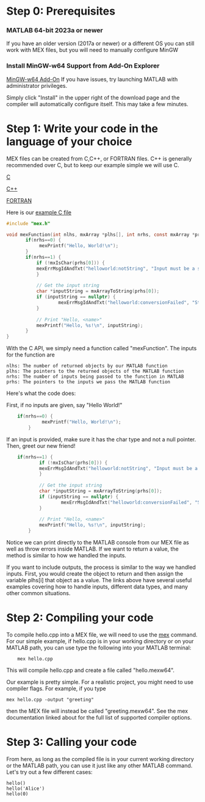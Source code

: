 # Step 0: Prerequisites

### MATLAB 64-bit 2023a or newer
If you have an older version (2017a or newer) or a different OS you can still work with MEX files, but you will need to manually configure MinGW

### Install MinGW-w64 Support from Add-On Explorer
[MinGW-w64 Add-On](https://www.mathworks.com/matlabcentral/fileexchange/52848-matlab-support-for-mingw-w64-c-c-fortran-compiler?s_tid=srchtitle_support_results_1_mingw64)
If you have issues, try launching MATLAB with administrator privileges.

Simply click "Install" in the upper right of the download page and the compiler will automatically configure itself. This may take a few minutes.


# Step 1: Write your code in the language of your choice

MEX files can be created from C,C++, or FORTRAN files. C++ is generally recommended over C, but to keep our example simple we will use C.

[C](https://www.mathworks.com/help/matlab/cc-mx-matrix-library.html)

[C++](https://www.mathworks.com/help/matlab/cpp-mex-file-applications.html)

[FORTRAN](https://www.mathworks.com/help/matlab/call-mex-fortran.html)

Here is our [example C file](./hello.cpp)

 ```c
#include "mex.h"

void mexFunction(int nlhs, mxArray *plhs[], int nrhs, const mxArray *prhs[]) {
    	if(nrhs==0) {
        	 mexPrintf("Hello, World!\n");
    	}
	    if(nrhs==1) {
       		if (!mxIsChar(prhs[0])) {
	        mexErrMsgIdAndTxt("helloworld:notString", "Input must be a string.");
       		}
    
        	// Get the input string
        	char *inputString = mxArrayToString(prhs[0]);
        	if (inputString == nullptr) {
            		mexErrMsgIdAndTxt("helloworld:conversionFailed", "String conversion failed.");
        	}
    
        	// Print "Hello, <name>"
        	mexPrintf("Hello, %s!\n", inputString);
    	}
}

```

With the C API, we simply need a function called "mexFunction". The inputs for the function are

	nlhs: The number of returned objects by our MATLAB function
	plhs: The pointers to the returned objects of the MATLAB function
	nrhs: The number of inputs being passed to the function in MATLAB
	prhs: The pointers to the inputs we pass the MATLAB function

Here's what the code does:

First, if no inputs are given, say "Hello World!"


```c
	if(nrhs==0) {
        	 mexPrintf("Hello, World!\n");
    	}
```

If an input is provided, make sure it has the char type and not a null pointer. Then, greet our new friend!

```c
	if(nrhs==1) {
       		if (!mxIsChar(prhs[0])) {
	        mexErrMsgIdAndTxt("helloworld:notString", "Input must be a string.");
       		}
    
        	// Get the input string
        	char *inputString = mxArrayToString(prhs[0]);
        	if (inputString == nullptr) {
            		mexErrMsgIdAndTxt("helloworld:conversionFailed", "String conversion failed.");
        	}
    
        	// Print "Hello, <name>"
        	mexPrintf("Hello, %s!\n", inputString);
    	}

```


Notice we can print directly to the MATLAB console from our MEX file as well as throw errors inside MATLAB. If we want to return a value, the method is similar to how we handled the inputs.

If you want to include outputs, the process is similar to the way we handled inputs. First, you would create the object to return and then assign the variable plhs[i] that object as a value. The links above have several useful examples covering how to handle inputs, different data types, and many other common situations.

# Step 2: Compiling your code
To compile hello.cpp into a MEX file, we will need to use the [mex](https://www.mathworks.com/help/matlab/ref/mex.html?s_tid=srchtitle_site_search_1_mex) command. For our simple example, if hello.cpp is in your working directory or on your MATLAB path, you can use type the following into your MATLAB terminal: 

```
    mex hello.cpp
```
This will compile hello.cpp and create a file called "hello.mexw64". 

Our example is pretty simple. For a realistic project, you might need to use compiler flags. For example, if you type

```
mex hello.cpp -output "greeting"
```
then the MEX file will instead be called "greeting.mexw64". See the mex documentation linked about for the full list of supported compiler options.

# Step 3: Calling your code

From here, as long as the compiled file is in your current working directory or the MATLAB path, you can use it just like any other MATLAB command. Let's try out a few different cases:

```
hello()
hello('Alice')
hello(0)
```

